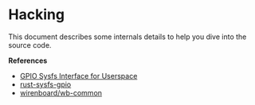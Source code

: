 # Hacking

This document describes some internals details to help you dive into the source code.

**References**

- [GPIO Sysfs Interface for Userspace](https://www.kernel.org/doc/Documentation/gpio/sysfs.txt)
- [rust-sysfs-gpio](https://github.com/rust-embedded/rust-sysfs-gpio)
- [wirenboard/wb-common](https://github.com/wirenboard/wb-common/blob/master/wb_common/gpio.py)